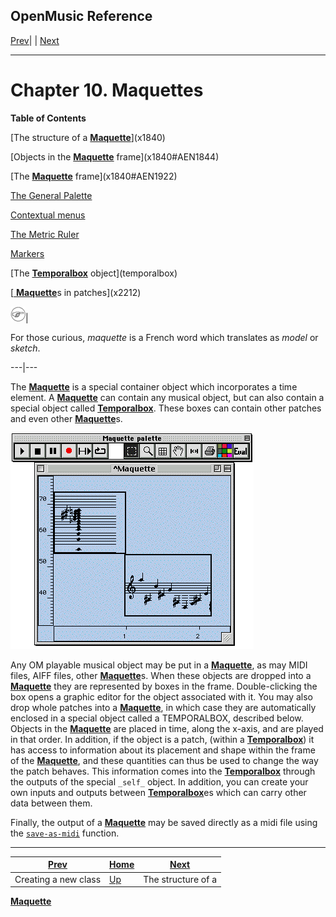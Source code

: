 OpenMusic Reference  
---  
[Prev](x1601)| | [Next](x1840)  
  
* * *

# Chapter 10. Maquettes

 **Table of Contents**

[The structure of a [**Maquette**](glossary#MAQUETTE)](x1840)

    

[Objects in the [**Maquette**](glossary#MAQUETTE)
frame](x1840#AEN1844)

[The [**Maquette**](glossary#MAQUETTE) frame](x1840#AEN1922)

[The General Palette](x1840#AEN1938)

[Contextual menus](x1840#AEN2078)

[The Metric Ruler](x1840#AEN2114)

[Markers](x1840#AEN2134)

[The [**Temporalbox**](temporalbox) object](temporalbox)

[[ **Maquette**](glossary#MAQUETTE)s in patches](x2212)

![Note](figures/images/note.gif)|

For those curious, _maquette_ is a French word which translates as _model_ or
_sketch_.  
  
---|---  
  
The [**Maquette**](glossary#MAQUETTE) is a special container object which
incorporates a time element. A [**Maquette**](glossary#MAQUETTE) can
contain any musical object, but can also contain a special object called
[**Temporalbox**](temporalbox). These boxes can contain other patches and
even other [**Maquette**](glossary#MAQUETTE)s.

![](figures/concepts/maquettes/1.png)

Any OM playable musical object may be put in a
[**Maquette**](glossary#MAQUETTE), as may MIDI files, AIFF files, other
[**Maquette**](glossary#MAQUETTE)s. When these objects are dropped into a
[**Maquette**](glossary#MAQUETTE) they are represented by boxes in the
frame. Double-clicking the box opens a graphic editor for the object
associated with it. You may also drop whole patches into a
[**Maquette**](glossary#MAQUETTE), in which case they are automatically
enclosed in a special object called a TEMPORALBOX, described below. Objects in
the [**Maquette**](glossary#MAQUETTE) are placed in time, along the
x-axis, and are played in that order. In addition, if the object is a patch,
(within a [**Temporalbox**](temporalbox)) it has access to information
about its placement and shape within the frame of the
[**Maquette**](glossary#MAQUETTE), and these quantities can thus be used
to change the way the patch behaves. This information comes into the
[**Temporalbox**](temporalbox) through the outputs of the special
`_self_` object. In addition, you can create your own inputs and outputs
between [**Temporalbox**](temporalbox)es which can carry other data
between them.

Finally, the output of a [**Maquette**](glossary#MAQUETTE) may be saved
directly as a midi file using the [`save-as-midi`](save-as-midi)
function.

* * *

[Prev](x1601)| [Home](index)| [Next](x1840)  
---|---|---  
Creating a new class| [Up](concepts)| The structure of a
[**Maquette**](glossary#MAQUETTE)

